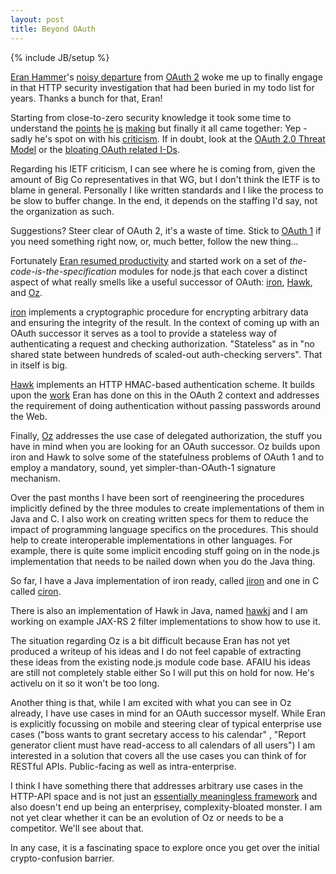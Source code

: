 ```yaml
---
layout: post
title: Beyond OAuth
---
```

{% include JB/setup %}

[Eran Hammer](http://hueniverse.com)'s [noisy departure](http://hueniverse.com/2012/07/oauth-2-0-and-the-road-to-hell/) from [OAuth 2](http://tools.ietf.org/html/rfc6749) woke me up to finally engage in that HTTP security investigation that had been buried in my todo list for years. Thanks a bunch for that, Eran!

Starting from close-to-zero security knowledge it took some time to understand the [points](http://hueniverse.com/2010/09/oauth-bearer-tokens-are-a-terrible-idea/) [he](http://www.ietf.org/mail-archive/web/oauth/current/msg00507.html) [is](http://hueniverse.com/2010/09/oauth-2-0-without-signatures-is-bad-for-the-web/) [making](http://hueniverse.com/2010/09/more-oauth-nonsense/) but finally it all came together: Yep - sadly he's spot on with his [criticism](http://hueniverse.com/2012/11/fuckoauth-realtimeconf/). If in doubt, look at the [OAuth 2.0 Threat Model](http://tools.ietf.org/html/rfc6819) or the [bloating OAuth related I-Ds](https://datatracker.ietf.org/doc/search/?name=oauth&activeDrafts=on).

Regarding his IETF criticism, I can see where he is coming from, given the amount of Big Co representatives in that WG, but I don't think the IETF is to blame in general. Personally I like written standards and I like the process to be slow to buffer change. In the end, it depends on the staffing I'd say, not the organization as such.

Suggestions? Steer clear of OAuth 2, it's a waste of time. Stick to [OAuth 1](http://tools.ietf.org/html/rfc5849) if you need something right now, or, much better, follow the new thing...

Fortunately [Eran resumed productivity](https://groups.google.com/forum/?fromgroups=#!forum/oz-protocol) and started work on a set of _the-code-is-the-specification_ modules for node.js that each cover a distinct aspect of what really smells like a useful successor of OAuth: [iron](https://github.com/hueniverse/iron), [Hawk](https://github.com/hueniverse/hawk), and [Oz](https://github.com/hueniverse/oz).

[iron](https://github.com/hueniverse/iron) implements a cryptographic procedure for encrypting arbitrary data and ensuring the integrity of the result. In the context of coming up with an OAuth successor it serves as a tool to provide a stateless way of authenticating a request and checking authorization. "Stateless" as in "no shared state between hundreds of scaled-out auth-checking servers". That in itself is big.

[Hawk](https://github.com/hueniverse/hawk) implements an HTTP HMAC-based authentication scheme. It builds upon the [work](http://tools.ietf.org/html/draft-ietf-oauth-v2-http-mac-01) Eran has done on this in the OAuth 2 context and addresses the requirement of doing authentication without passing passwords around the Web.

Finally, [Oz](https://github.com/hueniverse/oz) addresses the use case of delegated authorization, the stuff you have in mind when you are looking for an OAuth successor. Oz builds upon iron and Hawk to solve some of the statefulness problems of OAuth 1 and to employ a mandatory, sound, yet simpler-than-OAuth-1 signature mechanism.

Over the past months I have been sort of reengineering the procedures implicitly defined by the three modules to create implementations of them in Java and C. I also work on creating written specs for them to reduce the impact of programming language specifics on the procedures. This should help to create interoperable implementations in other languages. For example, there is quite some implicit encoding stuff going on in the node.js implementation that needs to be nailed down when you do the Java thing.

So far, I have a Java implementation of iron ready, called [jiron](https://github.com/algermissen/jiron) and one in C called [ciron](https://github.com/algermissen/ciron).

There is also an implementation of Hawk in Java, named [hawkj](https://github.com/algermissen/hawkj) and I am working on example JAX-RS 2 filter implementations to show how to use it.

The situation regarding Oz is a bit difficult because Eran has not yet produced a writeup of his ideas and I do not feel capable of extracting these ideas from the existing node.js module code base. AFAIU his ideas are still not completely stable either So I will put this on hold for now. He's activelu on it so it won't be too long.

Another thing is that, while I am excited with what you can see in Oz already, I have use cases in mind for an OAuth successor myself. While Eran is explicitly focussing on mobile and steering clear of typical enterprise use cases ("boss wants to grant secretary access to his calendar" , "Report generator client must have read-access to all calendars of all users") I am interested in a solution that covers all the use cases you can think of for RESTful APIs. Public-facing as well as intra-enterprise.

I think I have something there that addresses arbitrary use cases in the HTTP-API space and is not just an [essentially meaningless framework](http://tools.ietf.org/html/rfc6749) and also doesn't end up being an enterprisey, complexity-bloated monster. I am not yet clear whether it can be an evolution of Oz or needs to be a competitor. We'll see about that.

In any case, it is a fascinating space to explore once you get over the initial crypto-confusion barrier.


